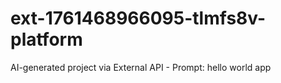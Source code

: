 # ext-1761468966095-tlmfs8v-platform
AI-generated project via External API - Prompt: hello world app
